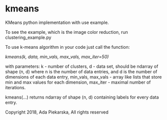 # kmeans
KMeans python implementation with use example.

To see the example, which is the image color reduction, run clustering_example.py

To use k-means algorithm in your code just call the function:

<i>kmeans(k, data, min_vals, max_vals, max_iter=50)</i>

with parameters:
k - number of clusters,
d - data set, should be ndarray of shape (n, d) where n is the number of data entries, and d is the number of dimensions of each data entry,
min_vals, max_vals - array like lists that store min and max values for each dimension,
max_iter - maximal number of iterations.

kmeans(...) returns ndarray of shape (n, d) containing labels for
every data entry.

Copyright 2018, Ada Piekarska, All rights reserved


